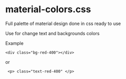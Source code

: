 # material-colors.css
Full palette of material design done in css ready to use

Use for change text and backgrounds colors

Example

```<div class="bg-red-400"></div>```

or

``` <p> class="text-red-400" </p>```
